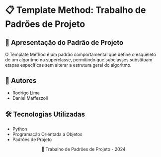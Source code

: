 # 📋 Template Method: Trabalho de Padrões de Projeto

## 🚀 Apresentação do Padrão de Projeto

O Template Method é um padrão comportamental que define o esqueleto de um algoritmo na superclasse, permitindo que subclasses substituam etapas específicas sem alterar a estrutura geral do algoritmo.

## 👥 Autores
- Rodrigo Lima
- Daniel Maffezzoli


## 🛠️ Tecnologias Utilizadas
- Python
- Programação Orientada a Objetos
- Padrões de Projeto

<div align="center">
📌 Trabalho de Padrões de Projeto - 2024
</div>
